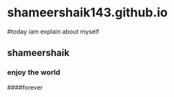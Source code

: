 # shameershaik143.github.io
#today iam explain about myself
## shameershaik
### enjoy the world
####forever
